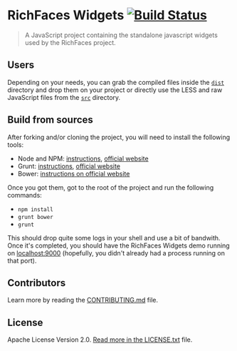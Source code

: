 # RichFaces Widgets [![Build Status](https://travis-ci.org/richwidgets/richwidgets.png?branch=master)](https://travis-ci.org/richwidgets/richwidgets) #

> A JavaScript project containing the standalone javascript widgets used by the RichFaces project.

## Users ##

Depending on your needs, you can grab the compiled files inside the <code>[dist](https://github.com/richfaces/richfaces-widgets/tree/master/dist)</code> directory and drop them on your
project or directly use the LESS and raw JavaScript files from the <code>[src](https://github.com/richfaces/richfaces-widgets/tree/master/src)</code> directory.

## Build from sources ##

After forking and/or cloning the project, you will need to install the following tools:

- Node and NPM: [instructions](https://github.com/joyent/node/wiki/Installing-Node.js-via-package-manager), [official website](https://npmjs.org/)
- Grunt: [instructions](http://gruntjs.com/getting-started), [official website](http://gruntjs.com/)
- Bower: [instructions on official website](http://bower.io/)

Once you got them, got to the root of the project and run the following commands:

- <code>npm install</code>
- <code>grunt bower</code>
- <code>grunt</code>

This should drop quite some logs in your shell and use a bit of bandwith. Once it's completed, you should have the
RichFaces Widgets demo running on [localhost:9000](http://localhost:9000/) (hopefully, you didn't already had a process
running on that port).

## Contributors ##

Learn more by reading the [CONTRIBUTING.md](https://github.com/richfaces/richfaces-widgets/blob/master/CONTRIBUTING.md) file.

## License ##

Apache License Version 2.0. [Read more in the LICENSE.txt](https://github.com/richfaces/richfaces-widgets/blob/master/LICENSE.txt) file.

